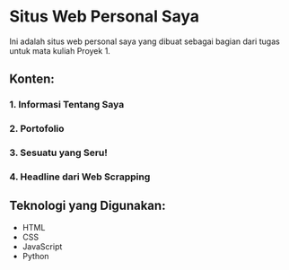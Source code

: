 # Situs Web Personal Saya
Ini adalah situs web personal saya yang dibuat sebagai bagian dari tugas untuk mata kuliah Proyek 1.

## Konten:
### 1. Informasi Tentang Saya
### 2. Portofolio
### 3. Sesuatu yang Seru!
### 4. Headline dari Web Scrapping

## Teknologi yang Digunakan:
- HTML
- CSS
- JavaScript
- Python